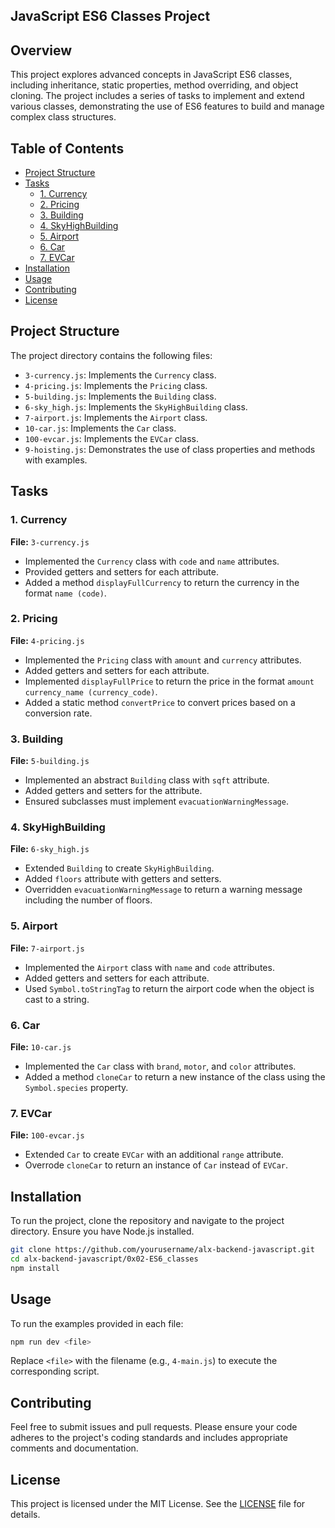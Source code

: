 
## JavaScript ES6 Classes Project

## Overview

This project explores advanced concepts in JavaScript ES6 classes, including inheritance, static properties, method overriding, and object cloning. The project includes a series of tasks to implement and extend various classes, demonstrating the use of ES6 features to build and manage complex class structures.

## Table of Contents

- [Project Structure](#project-structure)
- [Tasks](#tasks)
  - [1. Currency](#1-currency)
  - [2. Pricing](#2-pricing)
  - [3. Building](#3-building)
  - [4. SkyHighBuilding](#4-skyhighbuilding)
  - [5. Airport](#5-airport)
  - [6. Car](#6-car)
  - [7. EVCar](#7-evcar)
- [Installation](#installation)
- [Usage](#usage)
- [Contributing](#contributing)
- [License](#license)

## Project Structure

The project directory contains the following files:

- `3-currency.js`: Implements the `Currency` class.
- `4-pricing.js`: Implements the `Pricing` class.
- `5-building.js`: Implements the `Building` class.
- `6-sky_high.js`: Implements the `SkyHighBuilding` class.
- `7-airport.js`: Implements the `Airport` class.
- `10-car.js`: Implements the `Car` class.
- `100-evcar.js`: Implements the `EVCar` class.
- `9-hoisting.js`: Demonstrates the use of class properties and methods with examples.

## Tasks

### 1. Currency

**File:** `3-currency.js`

- Implemented the `Currency` class with `code` and `name` attributes.
- Provided getters and setters for each attribute.
- Added a method `displayFullCurrency` to return the currency in the format `name (code)`.

### 2. Pricing

**File:** `4-pricing.js`

- Implemented the `Pricing` class with `amount` and `currency` attributes.
- Added getters and setters for each attribute.
- Implemented `displayFullPrice` to return the price in the format `amount currency_name (currency_code)`.
- Added a static method `convertPrice` to convert prices based on a conversion rate.

### 3. Building

**File:** `5-building.js`

- Implemented an abstract `Building` class with `sqft` attribute.
- Added getters and setters for the attribute.
- Ensured subclasses must implement `evacuationWarningMessage`.

### 4. SkyHighBuilding

**File:** `6-sky_high.js`

- Extended `Building` to create `SkyHighBuilding`.
- Added `floors` attribute with getters and setters.
- Overridden `evacuationWarningMessage` to return a warning message including the number of floors.

### 5. Airport

**File:** `7-airport.js`

- Implemented the `Airport` class with `name` and `code` attributes.
- Added getters and setters for each attribute.
- Used `Symbol.toStringTag` to return the airport code when the object is cast to a string.

### 6. Car

**File:** `10-car.js`

- Implemented the `Car` class with `brand`, `motor`, and `color` attributes.
- Added a method `cloneCar` to return a new instance of the class using the `Symbol.species` property.

### 7. EVCar

**File:** `100-evcar.js`

- Extended `Car` to create `EVCar` with an additional `range` attribute.
- Overrode `cloneCar` to return an instance of `Car` instead of `EVCar`.

## Installation

To run the project, clone the repository and navigate to the project directory. Ensure you have Node.js installed.

```bash
git clone https://github.com/yourusername/alx-backend-javascript.git
cd alx-backend-javascript/0x02-ES6_classes
npm install
```

## Usage

To run the examples provided in each file:

```bash
npm run dev <file>
```

Replace `<file>` with the filename (e.g., `4-main.js`) to execute the corresponding script.

## Contributing

Feel free to submit issues and pull requests. Please ensure your code adheres to the project's coding standards and includes appropriate comments and documentation.

## License

This project is licensed under the MIT License. See the [LICENSE](LICENSE) file for details.


